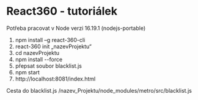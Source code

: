 # React360 - tutoriálek
Potřeba pracovat v Node verzi 16.19.1 (nodejs-portable)

1. npm install –g react-360-cli
2. react-360 init „nazevProjektu“
3. cd nazevProjektu
4. npm install --force
5. přepsat soubor blacklist.js
6. npm start
7. http://localhost:8081/index.html 

Cesta do blacklist.js
 /nazev_Projektu/node_modules/metro/src/blacklist.js

